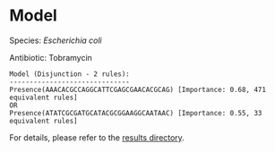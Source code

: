
# Model

Species: *Escherichia coli*

Antibiotic: Tobramycin

```
Model (Disjunction - 2 rules):
------------------------------
Presence(AAACACGCCAGGCATTCGAGCGAACACGCAG) [Importance: 0.68, 471 equivalent rules]
OR
Presence(ATATCGCGATGCATACGCGGAAGGCAATAAC) [Importance: 0.55, 33 equivalent rules]

```

For details, please refer to the [results directory](../../../../../results/scm_b/escherichia%20coli/tobramycin/repeat_9/).

